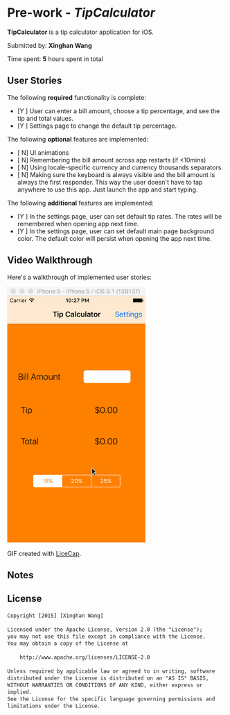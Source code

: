 # Pre-work - *TipCalculator*

**TipCalculator** is a tip calculator application for iOS.

Submitted by: **Xinghan Wang**

Time spent: **5** hours spent in total

## User Stories

The following **required** functionality is complete:

* [Y ] User can enter a bill amount, choose a tip percentage, and see the tip and total values.
* [Y ] Settings page to change the default tip percentage.

The following **optional** features are implemented:
* [ N] UI animations
* [ N] Remembering the bill amount across app restarts (if <10mins)
* [ N] Using locale-specific currency and currency thousands separators.
* [ N] Making sure the keyboard is always visible and the bill amount is always the first responder. This way the user doesn't have to tap anywhere to use this app. Just launch the app and start typing.

The following **additional** features are implemented:

- [Y ] In the settings page, user can set default tip rates. The rates will be remembered when opening app next time.
- [Y ] In the settings page, user can set default main page background color. The default color will persist when opening the app next time.

## Video Walkthrough 

Here's a walkthrough of implemented user stories:

<img src='https://github.com/sywxh2012/prework/blob/master/TipCalculator_videoWalkThrough.gif' title='Video Walkthrough' width='' alt='Video Walkthrough' />

GIF created with [LiceCap](http://www.cockos.com/licecap/).

## Notes

## License

    Copyright [2015] [Xinghan Wang]

    Licensed under the Apache License, Version 2.0 (the "License");
    you may not use this file except in compliance with the License.
    You may obtain a copy of the License at

        http://www.apache.org/licenses/LICENSE-2.0

    Unless required by applicable law or agreed to in writing, software
    distributed under the License is distributed on an "AS IS" BASIS,
    WITHOUT WARRANTIES OR CONDITIONS OF ANY KIND, either express or implied.
    See the License for the specific language governing permissions and
    limitations under the License.
